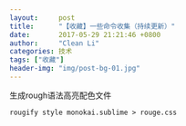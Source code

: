 ```yaml
---
layout:     post
title:      "【收藏】一些命令收集（持续更新）"
date:       2017-05-29 21:21:46 +0800
author:     "Clean Li"
categories: 技术
tags: ["收藏"]
header-img: "img/post-bg-01.jpg"
---
```

生成rough语法高亮配色文件
```
rougify style monokai.sublime > rouge.css
```
